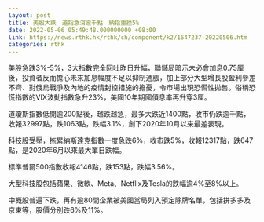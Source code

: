 ```yaml
---
layout: post
title: 美股大跌　道指急瀉逾千點　納指重挫5%
date: 2022-05-06 05:49:48.000000000 +08:00
link: https://news.rthk.hk/rthk/ch/component/k2/1647237-20220506.htm
categories: rthk
---
```


美股急跌3%-5%，3大指數完全回吐昨日升幅，聯儲局暗示未必會加息0.75厘後，投資者反而擔心未來加息幅度不足以抑制通脹，加上部分大型增長股盈利參差不齊、對俄烏戰爭及內地的疫情封控措施的擔憂，令市場出現恐慌性拋售。俗稱恐慌指數的VIX波動指數急升23%，美國10年期國債息率再升穿3厘。

道瓊斯指數低開逾200點後，越跌越急，最多大跌近1400點，收市仍跌逾千點，收報32997點，跌1063點，跌幅3.1%，創下2020年10月以來最差表現。

科技股受壓，拖累納斯達克指數一度急跌6%，收市跌5%，收報12317點，跌647點，是2020年6月以來最大單日跌幅。

標準普爾500指數收報4146點，跌153點，跌幅3.56%。

大型科技股包括蘋果、微軟、Meta、Netflix及Tesla的跌幅逾4%至8%以上。

中概股普遍下跌，再有逾80間企業被美國當局列入預定除牌名單，包括拼多多及京東等，股價分別跌6%及11%。
